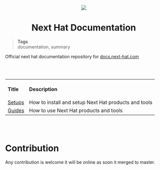 <div align="center">
  <img src="https://download.next-hat.com/ressources/images/logo.png" >
  <h1>Next Hat Documentation</h1>
</div>

<blockquote class="tags">
 <strong>Tags</strong>
 </br>
 <span id="nxtmdoc-meta-keywords">
  documentation, summary
 </span>
</blockquote>

Official next hat documentation repository for [docs.next-hat.com](https://docs.next-hat.com)

</br>
</br>

<table>
  <tr>
    <th align="left">
      <img class="nxtmdoc-delete" height="1" />
      <p>Title</p>
    </th>
    <th align="left">
      <img class="nxtmdoc-delete" height="1" />
      <p>Description</p>
    </th>
  </tr>
  <tr>
    <td>
      <a href="/setups/">Setups</a>
    </td>
    <td>
      How to install and setup Next Hat products and tools
    </td>
  </tr>
  <tr>
    <td>
      <a href="/guides/">Guides</a>
    </td>
    <td>
      How to use Next Hat products and tools
    </td>
  </tr>
</table>

</br>
</br>

# Contribution
Any contribution is welcome it will be online as soon it merged to master.
